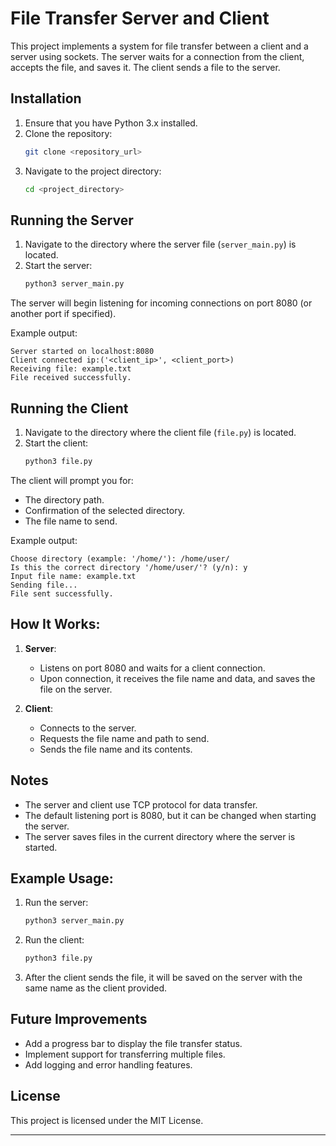 
# File Transfer Server and Client

This project implements a system for file transfer between a client and a server using sockets. The server waits for a connection from the client, accepts the file, and saves it. The client sends a file to the server.

## Installation

1. Ensure that you have Python 3.x installed.
2. Clone the repository:
   ```bash
   git clone <repository_url>
   ```
3. Navigate to the project directory:
   ```bash
   cd <project_directory>
   ```

## Running the Server

1. Navigate to the directory where the server file (`server_main.py`) is located.
2. Start the server:
   ```bash
   python3 server_main.py
   ```

The server will begin listening for incoming connections on port 8080 (or another port if specified).

Example output:
```
Server started on localhost:8080
Client connected ip:('<client_ip>', <client_port>)
Receiving file: example.txt
File received successfully.
```

## Running the Client

1. Navigate to the directory where the client file (`file.py`) is located.
2. Start the client:
   ```bash
   python3 file.py
   ```

The client will prompt you for:
- The directory path.
- Confirmation of the selected directory.
- The file name to send.

Example output:
```
Choose directory (example: '/home/'): /home/user/
Is this the correct directory '/home/user/'? (y/n): y
Input file name: example.txt
Sending file...
File sent successfully.
```

## How It Works:

1. **Server**:
   - Listens on port 8080 and waits for a client connection.
   - Upon connection, it receives the file name and data, and saves the file on the server.
   
2. **Client**:
   - Connects to the server.
   - Requests the file name and path to send.
   - Sends the file name and its contents.

## Notes

- The server and client use TCP protocol for data transfer.
- The default listening port is 8080, but it can be changed when starting the server.
- The server saves files in the current directory where the server is started.

## Example Usage:

1. Run the server:
   ```bash
   python3 server_main.py
   ```

2. Run the client:
   ```bash
   python3 file.py
   ```

3. After the client sends the file, it will be saved on the server with the same name as the client provided.

## Future Improvements

- Add a progress bar to display the file transfer status.
- Implement support for transferring multiple files.
- Add logging and error handling features.

## License

This project is licensed under the MIT License.

---

